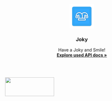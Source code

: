 <!-- PROJECT LOGO -->
<br />
<p align="center">
  <a href="https://github.com/simonasvaskevicius/joky">
    <img src="img/ic_launcher-web.png" alt="Logo" width="80" height="80">
  </a>

  <h3 align="center">Joky</h3>

  <p align="center">
    Have a Joky and Smile!
    <br />
    <a href="https://sv443.net/jokeapi/v2/"><strong>Explore used API docs »</strong></a>
    <br />
    <br />
  </p>
  </br>
  </br>
  <a href="https://play.google.com/store/apps/details?id=com.vaskevicius.android.joky"><img src="https://play.google.com/intl/en_us/badges/static/images/badges/en_badge_web_generic.png" align="left" height="62" width="161" ></a>
  

